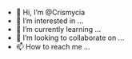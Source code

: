 - 👋 Hi, I’m @Crismycia
- 👀 I’m interested in ...
- 🌱 I’m currently learning ...
- 💞️ I’m looking to collaborate on ...
- 📫 How to reach me ...

<!---
Crismycia/Crismycia is a ✨ special ✨ repository because its `README.md` (this file) appears on your GitHub profile.
You can click the Preview link to take a look at your changes.
--->
